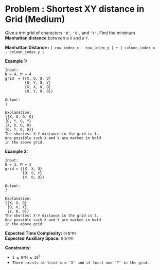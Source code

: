 # Problem : Shortest XY distance in Grid (Medium)

Give a ```N*M``` grid of characters ```'O'```, ```'X'```, and ```'Y'```. Find the minimum **Manhattan distance** between a ```X``` and a ```Y```.

**Manhattan Distance :**
```| row_index_x - row_index_y | + | column_index_x - column_index_y |```

**Example 1:**
```
Input:
N = 4, M = 4
grid  = {{X, O, O, O}
         {O, Y, O, Y}
         {X, X, O, O}
         {O, Y, O, O}}  

Output:
1

Explanation:
{{X, O, O, O}
{O, Y, O, Y}
{X, X, O, O}
{O, Y, O, O}}
The shortest X-Y distance in the grid is 1.
One possible such X and Y are marked in bold
in the above grid.
```

**Example 2:**
```
Input:
N = 3, M = 3
grid = {{X, X, O}
        {O, O, Y}
        {Y, O, O}}

Output:
2

Explanation:
{{X, X, O}
 {O, O, Y}
 {Y, O, O}}
The shortest X-Y distance in the grid is 2.
One possible such X and Y are marked in bold
in the above grid.
```

**Expected Time Complexity:** ```O(N*M)```<br>
**Expected Auxiliary Space:** ```O(N*M)```

**Constraints:**
<ul>
<li><code>1 ≤ N*M ≤ 10<sup>5</sup></code></li>
<li><code>There exists at least one 'X' and at least one 'Y' in the grid.</code></li>
</ul>

